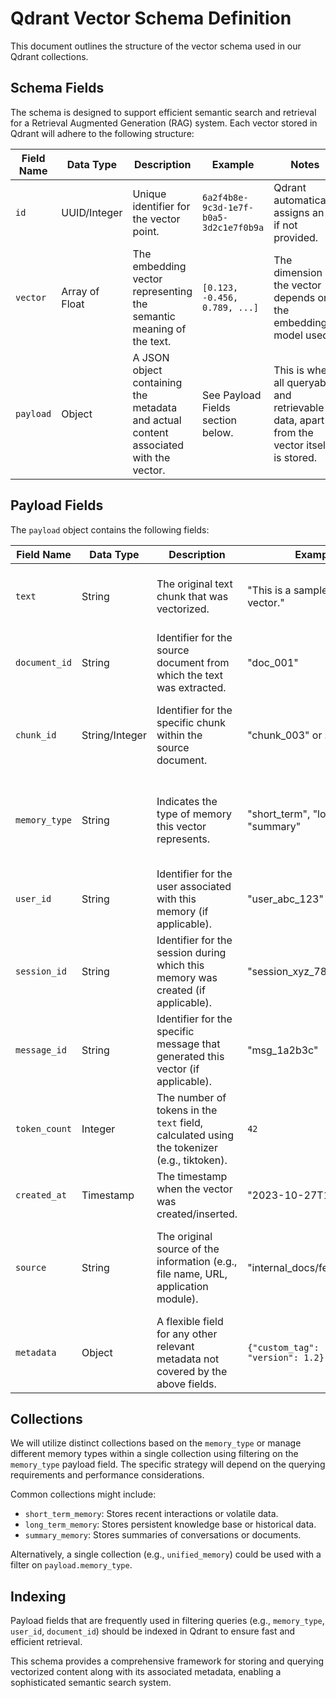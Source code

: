 # Qdrant Vector Schema Definition

This document outlines the structure of the vector schema used in our Qdrant collections.

## Schema Fields

The schema is designed to support efficient semantic search and retrieval for a Retrieval Augmented Generation (RAG) system. Each vector stored in Qdrant will adhere to the following structure:

| Field Name    | Data Type        | Description                                                                 | Example                                           | Notes                                                                      |
|---------------|------------------|-----------------------------------------------------------------------------|---------------------------------------------------|----------------------------------------------------------------------------|
| `id`          | UUID/Integer     | Unique identifier for the vector point.                                     | `6a2f4b8e-9c3d-1e7f-b0a5-3d2c1e7f0b9a`            | Qdrant automatically assigns an ID if not provided.                        |
| `vector`      | Array of Float   | The embedding vector representing the semantic meaning of the text.         | `[0.123, -0.456, 0.789, ...]`                     | The dimension of the vector depends on the embedding model used.           |
| `payload`     | Object           | A JSON object containing the metadata and actual content associated with the vector. | See Payload Fields section below.                 | This is where all queryable and retrievable data, apart from the vector itself, is stored. |

## Payload Fields

The `payload` object contains the following fields:

| Field Name      | Data Type     | Description                                                                                      | Example                                  | Notes                                                                                                |
|-----------------|---------------|--------------------------------------------------------------------------------------------------|------------------------------------------|------------------------------------------------------------------------------------------------------|
| `text`          | String        | The original text chunk that was vectorized.                                                     | "This is a sample text for the vector."  | This is the content that will be used in the context for the LLM.                                    |
| `document_id`   | String        | Identifier for the source document from which the text was extracted.                            | "doc_001"                                | Useful for tracing back the origin of the information.                                               |
| `chunk_id`      | String/Integer| Identifier for the specific chunk within the source document.                                    | "chunk_003" or `3`                       | Helps in uniquely identifying parts of a larger document.                                            |
| `memory_type`   | String        | Indicates the type of memory this vector represents.                                             | "short_term", "long_term", "summary"     | Crucial for implementing the tiered search flow (short_term → summary → long_term).                  |
| `user_id`       | String        | Identifier for the user associated with this memory (if applicable).                             | "user_abc_123"                           | For personalization or multi-tenant scenarios. Can be optional.                                      |
| `session_id`    | String        | Identifier for the session during which this memory was created (if applicable).                 | "session_xyz_789"                        | For tracking conversation context. Can be optional.                                                  |
| `message_id`    | String        | Identifier for the specific message that generated this vector (if applicable).                  | "msg_1a2b3c"                             | For fine-grained tracking. Can be optional.                                                          |
| `token_count`   | Integer       | The number of tokens in the `text` field, calculated using the tokenizer (e.g., tiktoken).       | `42`                                     | Useful for managing context window limits and for analytics.                                       |
| `created_at`    | Timestamp     | The timestamp when the vector was created/inserted.                                              | "2023-10-27T10:30:00Z"                   | For time-based filtering or sorting.                                                                 |
| `source`        | String        | The original source of the information (e.g., file name, URL, application module).             | "internal_docs/feature_x.md"             | Provides context about where the information came from. Can be optional.                             |
| `metadata`      | Object        | A flexible field for any other relevant metadata not covered by the above fields.                | `{"custom_tag": "urgent", "version": 1.2}` | Allows for extensibility without altering the core schema.                                           |

## Collections

We will utilize distinct collections based on the `memory_type` or manage different memory types within a single collection using filtering on the `memory_type` payload field. The specific strategy will depend on the querying requirements and performance considerations.

Common collections might include:

*   `short_term_memory`: Stores recent interactions or volatile data.
*   `long_term_memory`: Stores persistent knowledge base or historical data.
*   `summary_memory`: Stores summaries of conversations or documents.

Alternatively, a single collection (e.g., `unified_memory`) could be used with a filter on `payload.memory_type`.

## Indexing

Payload fields that are frequently used in filtering queries (e.g., `memory_type`, `user_id`, `document_id`) should be indexed in Qdrant to ensure fast and efficient retrieval.

This schema provides a comprehensive framework for storing and querying vectorized content along with its associated metadata, enabling a sophisticated semantic search system.
